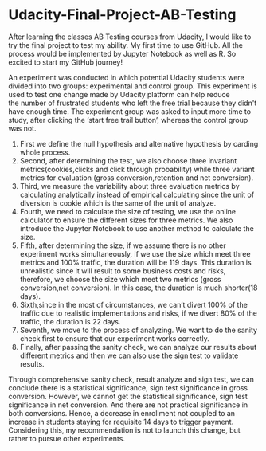 # Udacity-Final-Project-AB-Testing
After learning the classes AB Testing courses from Udacity, I would like to try the final project to test my ability. My first time to use GitHub. All the process would be implemented by Jupyter Notebook as well as R. So excited to start my GitHub journey!

An experiment was conducted in which potential Udacity students were divided into two groups: experimental and control group. This experiment is used to test one change made by Udacity platform can help reduce the number of frustrated students who left the free trial because they didn't have enough time. The experiment group was asked to input more time to study, after clicking the ‘start free trail button’, whereas the control group was not. 

1. First we define the null hypothesis and alternative hypothesis by carding whole process. 
2. Second, after determining the test, we also choose three invariant metrics(cookies,clicks and click through probability) while three variant metrics for evaluation (gross conversion,retention and net conversion). 
3. Third, we measure the variability about three evaluation metrics by calculating analytically instead of empirical calculating since the unit of diversion is cookie which is the same of the unit of analyze. 
4. Fourth, we need to calculate the size of testing, we use the online calculator to ensure the different sizes for three metrics. We also introduce the Jupyter Notebook to use another method to calculate the size.
5. Fifth, after determining the size, if we assume there is no other experiment works simultaneously, if we use the size which meet three metrics and 100% traffic, the duration will be 119 days. This duration is unrealistic since it will result to some business costs and risks, therefore, we choose the size which meet two metrics (gross conversion,net conversion). In this case, the duration is much shorter(18 days).
6. Sixth,since in the most of circumstances, we can’t divert 100% of the traffic due to realistic implementations and risks, if we divert 80% of the traffic, the duration is 22 days. 
7. Seventh, we move to the process of analyzing. We want to do the sanity check first to ensure that our experiment works correctly.
8. Finally, after passing the sanity check, we can analyze our results about different metrics and then we can also use the sign test to validate results.

Through comprehensive sanity check, result analyze and sign test, we can conclude there is a statistical significance, sign test significance in gross conversion. However, we cannot get the statistical significance, sign test significance in net conversion. And there are not practical significance in both conversions. Hence, a decrease in enrollment not coupled to an increase in students staying for requisite 14 days to trigger payment.
Considering this, my recommendation is not to launch this change, but rather to pursue other experiments.
